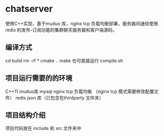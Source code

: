 # chatserver
使用C++实现，基于muduo 库，nginx  tcp 负载均衡部署，服务器间通信使用redis 的发布-订阅功能的集群聊天服务器和客户端源码，


## 编译方式
cd build 
rm -rf *
cmake ..
make 
也可直接运行 compile.sh

## 项目运行需要的的环境
C++11
muduo库
mysql
nginx tcp 负载均衡 （nginx tcp 模式需要修改配置文件）
redis
json 库（已包含在thirdparty 文件夹）

## 项目结构介绍
项目代码放在 include 和 src 文件夹中












